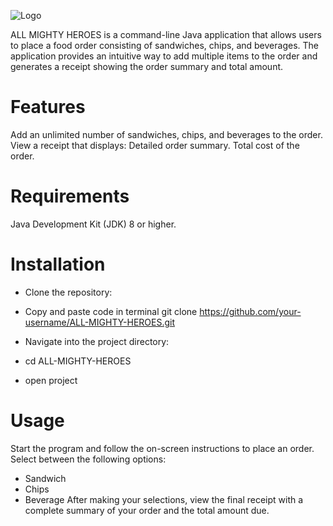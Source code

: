 ![Logo](https://github.com/user-attachments/assets/14e9cbba-d216-44cd-b2b5-0020aa3d9067)

ALL MIGHTY HEROES is a command-line Java application that allows users 
to place a food order consisting of sandwiches, chips, and beverages. 
The application provides an intuitive way to add multiple items to the
order and generates a receipt showing the order summary and total amount.

# Features
Add an unlimited number of sandwiches, chips, and beverages to the order.
View a receipt that displays:
Detailed order summary.
Total cost of the order.

# Requirements
Java Development Kit (JDK) 8 or higher.

# Installation

- Clone the repository:

- Copy and paste code in terminal
git clone https://github.com/your-username/ALL-MIGHTY-HEROES.git

- Navigate into the project directory:

- cd ALL-MIGHTY-HEROES

- open project 

# Usage
Start the program and follow the on-screen instructions to place an order.
Select between the following options:
- Sandwich
- Chips
- Beverage
After making your selections, view the final receipt with a complete summary of your order and the total amount due.
